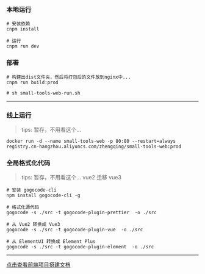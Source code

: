### 本地运行

```shell
# 安装依赖
cnpm install

# 运行
cnpm run dev
```

### 部署

```shell
# 构建出dist文件夹，然后将打包后的文件放到nginx中...
cnpm run build:prod

# sh small-tools-web-run.sh
```

---

### 线上运行

> tips: 暂存，不用看这个...

```shell
docker run -d --name small-tools-web -p 80:80 --restart=always registry.cn-hangzhou.aliyuncs.com/zhengqing/small-tools-web:prod
```

### 全局格式化代码

> tips: 暂存，不用看这个...
> vue2 迁移 vue3

```
# 安装 gogocode-cli
npm install gogocode-cli -g

# 格式化源代码
gogocode -s ./src -t gogocode-plugin-prettier  -o ./src

# 从 Vue2 转换成 Vue3
gogocode -s ./src -t gogocode-plugin-vue  -o ./src

# 从 ElementUI 转换成 Element Plus
gogocode -s ./src -t gogocode-plugin-element  -o ./src
```

---

[点击查看前端项目搭建文档](https://gitee.com/zhengqingya/java-developer-document/tree/master/%E7%9F%A5%E8%AF%86%E5%BA%93/%E5%89%8D%E7%AB%AF/02-%E9%A1%B9%E7%9B%AE%E5%AE%9E%E6%88%98)
